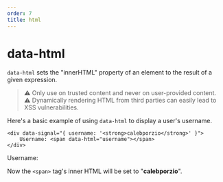 ```yaml
---
order: 7
title: html
---
```


# data-html

`data-html` sets the "innerHTML" property of an element to the result of a given expression.

> ⚠️ Only use on trusted content and never on user-provided content. ⚠️
> Dynamically rendering HTML from third parties can easily lead to XSS vulnerabilities.

Here's a basic example of using `data-html` to display a user's username.

```alpine
<div data-signal="{ username: '<strong>calebporzio</strong>' }">
    Username: <span data-html="username"></span>
</div>
```

<!-- START_VERBATIM -->
<div class="demo">
    <div data-signal="{ username: '<strong>calebporzio</strong>' }">
        Username: <span data-html="username"></span>
    </div>
</div>
<!-- END_VERBATIM -->

Now the `<span>` tag's inner HTML will be set to "<strong>calebporzio</strong>".
